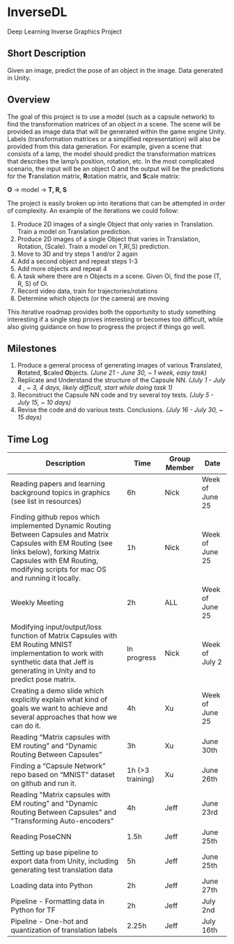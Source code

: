 # InverseDL

Deep Learning Inverse Graphics Project

## Short Description

Given an image, predict the pose of an object in the image. Data generated in Unity.

## Overview

The goal of this project is to use a model (such as a capsule network) to find the transformation matrices of an object in a scene. The scene will be provided as image data that will be generated within the game engine Unity. Labels (transformation matrices or a simplified representation) will also be provided from this data generation. For example, given a scene that consists of a lamp, the model should predict the transformation matrices that describes the lamp’s position, rotation, etc. In the most complicated scenario, the input will be an object O and the output will be the predictions for the **T**ranslation matrix, **R**otation matrix, and **S**cale matrix:

**O** -> model -> **T, R, S**

The project is easily broken up into iterations that can be attempted in order of complexity. An example of the iterations we could follow:

1. Produce 2D images of a single Object that only varies in Translation. Train a model on Translation prediction.
2. Produce 2D images of a single Object that varies in Translation, Rotation, (Scale). Train a model on T,R(,S) prediction.
3. Move to 3D and try steps 1 and/or 2 again
4. Add a second object and repeat steps 1-3
5. Add more objects and repeat 4
6. A task where there are n Objects in a scene. Given Oi, find the pose (T, R, S) of Oi.
7. Record video data, train for trajectories/rotations
8. Determine which objects (or the camera) are moving

This iterative roadmap provides both the opportunity to study something interesting if a single step proves interesting or becomes too difficult, while also giving guidance on how to progress the project if things go well.

## Milestones

1. Produce a general process of generating images of various **T**ranslated, **R**otated, **S**caled **O**bjects. *(June 21 - June 30, ~ 1 week, easy task)*
2. Replicate and Understand the structure of the Capsule NN. *(July 1 - July 4 , ~ 3, 4 days, likely difficult, start while doing task 1)*
3. Reconstruct the Capsule NN code and try several toy tests. *(July 5 - July 15, ~ 10 days)*
4. Revise the code and do various tests. Conclusions. *(July 16 - July 30, ~ 15 days)*


## Time Log


|Description|Time|Group Member|Date|
|-----------|----|------------|----|
|Reading papers and learning background topics in graphics (see list in resources)|6h|Nick|Week of June 25|
|Finding github repos which implemented Dynamic Routing Between Capsules and Matrix Capsules with EM Routing (see links below), forking Matrix Capsules with EM Routing, modifying scripts for mac OS and running it locally.|1h|Nick|Week of June 25|
|Weekly Meeting|2h|ALL|Week of June 25|
|Modifying input/output/loss function of Matrix Capsules with EM Routing MNIST implementation to work with synthetic data that Jeff is generating in Unity and to predict pose matrix.|In progress|Nick|Week of July 2|
|Creating a demo slide which explicitly explain what kind of goals we want to achieve and several approaches that how we can do it.|4h|Xu|Week of June 25|
|Reading “Matrix capsules with EM routing” and “Dynamic Routing Between Capsules”|3h|Xu|June 30th|
|Finding a “Capsule Network” repo based on “MNIST” dataset on github and run it. |1h (>3 training)|Xu|June 26th|
|Reading "Matrix capsules with EM routing" and "Dynamic Routing Between Capsules" and "Transforming Auto-encoders"  |4h|Jeff|June 23rd|
|Reading PoseCNN|1.5h|Jeff|June 25th|
|Setting up base pipeline to export data from Unity, including generating test translation data|5h|Jeff|June 25th|
|Loading data into Python|2h|Jeff|June 27th|
|Pipeline - Formatting data in Python for TF |2h|Jeff|July 2nd|
|Pipeline - One-hot and quantization of translation labels |2.25h |Jeff|July 16th|


